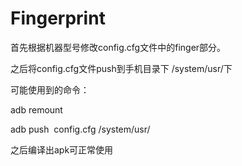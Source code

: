 # Fingerprint


首先根据机器型号修改config.cfg文件中的finger部分。

之后将config.cfg文件push到手机目录下 /system/usr/下

可能使用到的命令：

adb remount 

adb push  config.cfg  /system/usr/

之后编译出apk可正常使用
